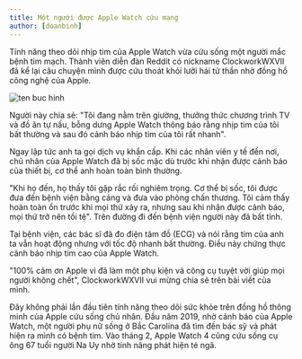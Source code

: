 ```yaml
---
title: Một người được Apple Watch cứu mạng
author: [doanbinh]
---
```


Tính năng theo dõi nhịp tim của Apple Watch vừa cứu sống một người mắc bệnh tim mạch. Thành viên diễn đàn Reddit có nickname ClockworkWXVII đã kể lại câu chuyện mình được cứu thoát khỏi lưỡi hái tử thần nhờ đồng hồ công nghệ của Apple.

![ten buc hinh](https://kenh14cdn.com/2019/4/8/how-to-use-ecg-on-apple-watch-1554691372198746889960.jpg "ten buc hinh")


Người này chia sẻ: "Tôi đang nằm trên giường, thưởng thức chương trình TV và đồ ăn tự nấu, bỗng dưng Apple Watch thông báo rằng nhịp tim của tôi bất thường và sau đó cảnh báo nhịp tim của tôi rất nhanh".

Ngay lập tức anh ta gọi dịch vụ khẩn cấp. Khi các nhân viên y tế đến nơi, chủ nhân của Apple Watch đã bị sốc mặc dù trước khi nhận được cảnh báo của thiết bị, cơ thể anh hoàn toàn bình thường.

"Khi họ đến, họ thấy tôi gặp rắc rối nghiêm trọng. Cơ thể bị sốc, tôi được đưa đến bệnh viện bằng cáng và đưa vào phòng chấn thương. Tôi cảm thấy hoàn toàn ổn trước khi mọi thứ xảy ra, nhưng sau khi nhận được cảnh báo, mọi thứ trở nên tồi tệ". Trên đường đi đến bệnh viện người này đã bất tỉnh.

Tại bệnh viện, các bác sĩ đã đo điện tâm đồ (ECG) và nói rằng tim của anh ta vẫn hoạt động nhưng với tốc độ nhanh bất thường. Điều này chứng thực cảnh báo nhịp tim cao của Apple Watch.

"100% cảm ơn Apple vì đã làm một phụ kiện và công cụ tuyệt vời giúp mọi người không chết", ClockworkWXVII vui mừng chia sẻ trên bài viết của mình.

Đây không phải lần đầu tiên tính năng theo dõi sức khỏe trên đồng hồ thông minh của Apple cứu sống chủ nhân. Đầu năm 2019, nhờ cảnh báo của Apple Watch, một người phụ nữ sống ở Bắc Carolina đã tìm đến bác sỹ và phát hiện ra mình có bệnh tim. Vào tháng 2, Apple Watch 4 cũng cứu sống cụ ông 67 tuổi người Na Uy nhờ tính năng phát hiện té ngã.